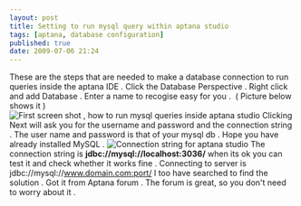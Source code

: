 ```yaml
---
layout: post
title: Setting to run mysql query within aptana studio
tags: [aptana, database configuration]
published: true
date: 2009-07-06 21:24
---
```

These are the steps that are needed to make a database connection to run queries inside the aptana IDE .  Click the Database Perspective . Right click and add Database . Enter a name to recogise easy for you .  ( Picture below shows it )  ![First screen shot , how to run mysql queries inside aptana studio](http://farm4.static.flickr.com/3628/3694154069_10f353d8c5.jpg?v=0)  Clicking Next will ask you for the username and password and the connection string . The user name and password is that of your mysql db . Hope you have already installed MySQL .  ![Connection string for aptana studio](http://farm3.static.flickr.com/2669/3694154075_ab66c55792.jpg?v=0)  The connection string is **jdbc://mysql://localhost:3036/**  when its ok you can test it and check whether it works fine .  Connecting to server is jdbc://mysql://www.domain.com:port/  I too have searched to find the solution . Got it from Aptana forum . The forum is great, so you don't need to worry about it .   
